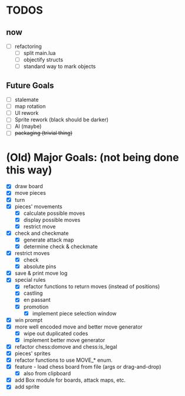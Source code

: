 # TODOS

## now

- [ ] refactoring
    + [ ] split main.lua
    + [ ] objectify structs
    + [ ] standard way to mark objects

## Future Goals

- [ ] stalemate
- [ ] map rotation
- [ ] UI rework
- [ ] Sprite rework (black should be darker)
- [ ] AI (maybe)
- [ ] ~~packaging (trivial thing)~~

# (Old) Major Goals: (not being done this way)

- [x] draw board
- [x] move pieces
- [x] turn
- [x] pieces' movements
  + [x] calculate possible moves
  + [x] display possible moves
  + [x] restrict move
- [x] check and checkmate
  + [x] generate attack map
  + [x] determine check & checkmate
- [x] restrict moves
  + [x] check
  + [x] absolute pins
- [x] save & print move log
- [x] special rules
  + [x] refactor functions to return moves (instead of positions)
  + [x] castling
  + [x] en passant
  + [x] promotion
    - [x] implement piece selection window
- [x] win prompt
- [x] more well encoded move and better move generator
  + [x] wipe out duplicated codes
  + [x] implement better move generator
- [x] refactor chess:domove and chess:is_legal
- [x] pieces' sprites
- [x] refactor functions to use MOVE_* enum.
- [x] feature - load chess board from file (args or drag-and-drop)
  + [x] also from clipboard
- [x] add Box module for boards, attack maps, etc.
- [x] add sprite

